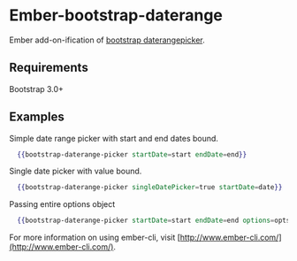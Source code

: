 # Ember-bootstrap-daterange

Ember add-on-ification of [bootstrap daterangepicker](https://github.com/dangrossman/bootstrap-daterangepicker).

## Requirements
Bootstrap 3.0+

## Examples
Simple date range picker with start and end dates bound.
```handlebars
  {{bootstrap-daterange-picker startDate=start endDate=end}}
```

Single date picker with value bound.
```handlebars
  {{bootstrap-daterange-picker singleDatePicker=true startDate=date}}
```

Passing entire options object
```handlebars
  {{bootstrap-daterange-picker startDate=start endDate=end options=opts}}
```

For more information on using ember-cli, visit [http://www.ember-cli.com/](http://www.ember-cli.com/).
